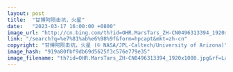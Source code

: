 ```yaml
---
layout: post
title:  "甘博阿陨击坑，火星"
date:   "2023-03-17 16:00:00 +0800"
image_url: "http://cn.bing.com/th?id=OHR.MarsTars_ZH-CN0496313394_1920x1080.jpg&rf=LaDigue_1920x1080.jpg&pid=hp"
link: "/search?q=%e7%81%ab%e6%98%9f&form=hpcapt&mkt=zh-cn"
copyright: "甘博阿陨击坑，火星 (© NASA/JPL-Caltech/University of Arizona)"
image_hash: "919a80fbf9db69d5625f3c576e779e35"
image_filename: "th?id=OHR.MarsTars_ZH-CN0496313394_1920x1080.jpg&rf=LaDigue_1920x1080.jpg&pid=hp"
---
```

